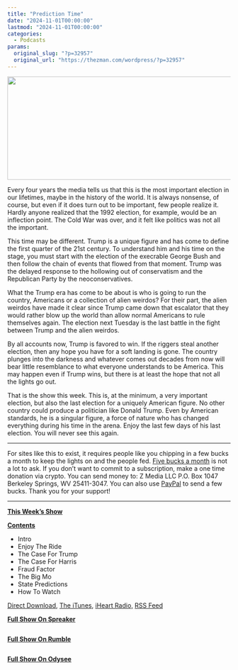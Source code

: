 ```yaml
---
title: "Prediction Time"
date: "2024-11-01T00:00:00"
lastmod: "2024-11-01T00:00:00"
categories:
  - Podcasts
params:
  original_slug: "?p=32957"
  original_url: "https://thezman.com/wordpress/?p=32957"
---
```


[<img
src="http://thezman.com/wordpress/wp-content/uploads/2018/01/Power-Hour.png"
decoding="async" width="600" height="233" />](http://thezman.com/wordpress/wp-content/uploads/2018/01/Power-Hour.png)

Every four years the media tells us that this is the most important
election in our lifetimes, maybe in the history of the world. It is
always nonsense, of course, but even if it does turn out to be
important, few people realize it. Hardly anyone realized that the 1992
election, for example, would be an inflection point. The Cold War was
over, and it felt like politics was not all the important.

This time may be different. Trump is a unique figure and has come to
define the first quarter of the 21st century. To understand him and his
time on the stage, you must start with the election of the execrable
George Bush and then follow the chain of events that flowed from that
moment. Trump was the delayed response to the hollowing out of
conservatism and the Republican Party by the neoconservatives.

What the Trump era has come to be about is who is going to run the
country, Americans or a collection of alien weirdos? For their part, the
alien weirdos have made it clear since Trump came down that escalator
that they would rather blow up the world than allow normal Americans to
rule themselves again. The election next Tuesday is the last battle in
the fight between Trump and the alien weirdos.

By all accounts now, Trump is favored to win. If the riggers steal
another election, then any hope you have for a soft landing is gone. The
country plunges into the darkness and whatever comes out decades from
now will bear little resemblance to what everyone understands to be
America. This may happen even if Trump wins, but there is at least the
hope that not all the lights go out.

That is the show this week. This is, at the minimum, a very important
election, but also the last election for a uniquely American figure. No
other country could produce a politician like Donald Trump. Even by
American standards, he is a singular figure, a force of nature who has
changed everything during his time in the arena. Enjoy the last few days
of his last election. You will never see this again.

------------------------------------------------------------------------

For sites like this to exist, it requires people like you chipping in a
few bucks a month to keep the lights on and the people fed.
<a href="https://www.subscribestar.com/the-z-blog"
rel="noopener noreferrer" target="_blank">Five bucks a month</a> is not
a lot to ask. If you don’t want to commit to a subscription, make a one
time donation via crypto. You can send money to: Z Media LLC P.O. Box
1047 Berkeley Springs, WV 25411-3047. You can also use <a
href="https://www.paypal.com/cgi-bin/webscr?cmd=_s-xclick&amp;hosted_button_id=UDAS2Q8JYA6CN&amp;source=url"
rel="noopener noreferrer" target="_blank">PayPal</a> to send a few
bucks. Thank you for your support!

------------------------------------------------------------------------

**<u>This Week’s Show</u>**

**<u>Contents</u>**

-   Intro
-   Enjoy The Ride
-   The Case For Trump
-   The Case For Harris
-   Fraud Factor
-   The Big Mo
-   State Predictions
-   How To Watch

<a href="https://api.spreaker.com/v2/episodes/62576816/download.mp3"
rel="noopener" target="_blank">Direct Download</a>, <a
href="https://itunes.apple.com/us/podcast/the-z-blog-power-hour/id1262799640?mt=2"
rel="noopener noreferrer" target="_blank">The iTunes</a>,
<a href="https://www.iheart.com/podcast/the-z-blog-power-hour-29246491/"
rel="noopener noreferrer" target="_blank">iHeart Radio,</a>
<a href="https://www.spreaker.com/show/2589657/episodes/feed"
rel="noopener noreferrer" target="_blank">RSS Feed</a>

**<u>Full Show On Spreaker</u>**

<span class="mce_SELRES_start" mce-type="bookmark"
style="display: inline-block; width: 0px; overflow: hidden; line-height: 0;">﻿</span>

**<u>Full Show On Rumble</u>**

<span class="mce_SELRES_start" mce-type="bookmark"
style="display: inline-block; width: 0px; overflow: hidden; line-height: 0;">﻿</span>

**<u>Full Show On Odysee</u>**

<span class="mce_SELRES_start" mce-type="bookmark"
style="display: inline-block; width: 0px; overflow: hidden; line-height: 0;">﻿</span>
